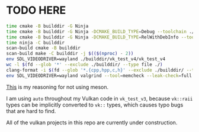 # TODO HERE

```sh
time cmake -B builddir -G Ninja
time cmake -B builddir -G Ninja -DCMAKE_BUILD_TYPE=Debug --toolchain ./clangd_compile.cmake
time cmake -B builddir -G Ninja -DCMAKE_BUILD_TYPE=RelWithDebInfo --toolchain ./clangd_compile.cmake
time ninja -C builddir
scan-build cmake -B builddir
scan-build make -C builddir -j $(($(nproc) - 2))
env SDL_VIDEODRIVER=wayland ./builddir/vk_test_v4/vk_test_v4
wc -l $(fd --glob '*' --exclude ./builddir/ --type file ./)
clang-format -i $(fd --glob '*.{cpp,hpp,c,h}' --exclude ./builddir/ --type file ./)
env SDL_VIDEODRIVER=wayland valgrind --tool=memcheck --leak-check=full --show-leak-kinds=definite,possible ./builddir/vk_test_v3/vk_test_v3
```

[This](https://github.com/mesonbuild/meson/issues/10590) is my reasoning for not using meson.

I am using `auto` throughout my Vulkan code in `vk_test_v3`, because `vk::raii` types can be implicitly converted to `vk::` types, which causes typo bugs that are hard to find.

All of the vulkan projects in this repo are currently under construction.
